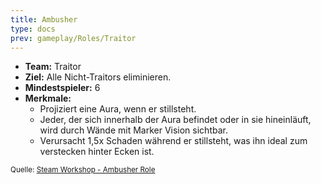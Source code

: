 ```yaml
---
title: Ambusher
type: docs
prev: gameplay/Roles/Traitor
---
```


- **Team:** Traitor
- **Ziel:** Alle Nicht-Traitors eliminieren.
- **Mindestspieler:** 6
- **Merkmale:**
  - Projiziert eine Aura, wenn er stillsteht.
  - Jeder, der sich innerhalb der Aura befindet oder in sie hineinläuft, wird durch Wände mit Marker Vision sichtbar.
  - Verursacht 1,5x Schaden während er stillsteht, was ihn ideal zum verstecken hinter Ecken ist.

<small>Quelle: [Steam Workshop - Ambusher Role](https://steamcommunity.com/sharedfiles/filedetails/?id=3275225502)</small>
